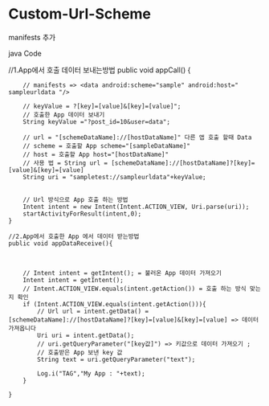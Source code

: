 # Custom-Url-Scheme

manifests 추가

<intent-filter>
    <!--       데이터의 URL로 가장 적절한 액티비티를 호출하는 액션        -->
    <action android:name="android.intent.action.VIEW" />
    <!--     다른 앱이 내활동을 시작하도록 허용          -->
    <category android:name="android.intent.category.DEFAULT" />
    <!--     http 통신과 비슷한 방식           -->
    <!--      scheme : http://    =>  sample://    -->
    <!--      host   :  url 방식  =>  sampleurldata    -->
    <!--      App 도메인 방식으로 다른 앱에서 호출         -->
    <data android:scheme="sample" android:host="sampleurldata"/>
</intent-filter>

java Code

  //1.App에서 호출 데이터 보내는방법
  public void appCall() {

        // manifests => <data android:scheme="sample" android:host=" sampleurldata "/>

        // keyValue = ?[key]=[value]&[key]=[value]";
        // 호출한 App 데이터 보내기
        String keyValue ="?post_id=10&user=data";

        // url = "[schemeDataName]://[hostDataName]" 다른 앱 호출 할때 Data
        // scheme = 호출할 App scheme="[sampleDataName]"
        // host = 호출할 App host="[hostDataName]"
        // 사용 법 = String url = [schemeDataName]://[hostDataName]?[key]=[value]&[key]=[value]
        String uri = "sampletest://sampleurldata"+keyValue;


        // Url 방식으로 App 호출 하는 방법
        Intent intent = new Intent(Intent.ACTION_VIEW, Uri.parse(uri));
        startActivityForResult(intent,0);
    }

    //2.App에서 호출한 App 에서 데이터 받는방법
    public void appDataReceive(){

        

        // Intent intent = getIntent(); = 불러온 App 데이터 가져오기
        Intent intent = getIntent();
        // Intent.ACTION_VIEW.equals(intent.getAction()) = 호출 하는 방식 맞는지 확인
        if (Intent.ACTION_VIEW.equals(intent.getAction())){
            // Url url = intent.getData() = [schemeDataName]://[hostDataName]?[key]=[value]&[key]=[value] => 데이터가져옵니다
            Uri uri = intent.getData();
            // uri.getQueryParameter("[key값]") => 키값으로 데이터 가져오기 ;
            // 호출받은 App 보낸 key 값
            String text = uri.getQueryParameter("text");

            Log.i("TAG","My App : "+text);
        }

    }
